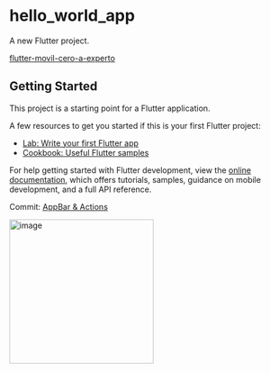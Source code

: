 # hello_world_app

A new Flutter project. 

[flutter-movil-cero-a-experto](https://cursos.devtalles.com/courses/take/flutter-movil-cero-a-experto/lessons/42552483-introduccion-a-la-seccion)

## Getting Started

This project is a starting point for a Flutter application.

A few resources to get you started if this is your first Flutter project:

- [Lab: Write your first Flutter app](https://docs.flutter.dev/get-started/codelab)
- [Cookbook: Useful Flutter samples](https://docs.flutter.dev/cookbook)

For help getting started with Flutter development, view the
[online documentation](https://docs.flutter.dev/), which offers tutorials,
samples, guidance on mobile development, and a full API reference.




Commit: [AppBar & Actions](https://github.com/LeopoldoIII/hello_world_app/commit/0a5da6738e074f147f58bd243428b84eb08b4f68)

<img width="256" alt="image" src="https://user-images.githubusercontent.com/26559577/234064994-6c9ec2a9-1586-44f7-8d5e-05e9517e4580.png">
